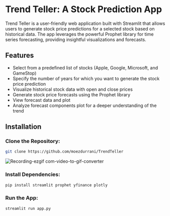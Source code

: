 # Trend Teller: A Stock Prediction App

Trend Teller is a user-friendly web application built with Streamlit that allows users to generate stock price predictions for a selected stock based on historical data. The app leverages the powerful Prophet library for time series forecasting, providing insightful visualizations and forecasts.

## Features

- Select from a predefined list of stocks (Apple, Google, Microsoft, and GameStop)
- Specify the number of years for which you want to generate the stock price prediction
- Visualize historical stock data with open and close prices
- Generate stock price forecasts using the Prophet library
- View forecast data and plot
- Analyze forecast components plot for a deeper understanding of the trend

## Installation

### Clone the Repository:

```bash
git clone https://github.com/moezdurrani/TrendTeller
```

![Recording-ezgif com-video-to-gif-converter](https://github.com/moezdurrani/TrendTeller/assets/103555283/c92f671c-9907-4b50-a3cb-0a02e18d2d1a)


### Install Dependencies:
```bash
pip install streamlit prophet yfinance plotly
```

### Run the App:
```bash
streamlit run app.py
```
